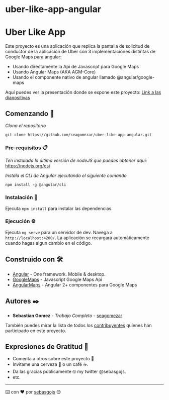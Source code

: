 # uber-like-app-angular
# Uber Like App

Este proyecto es una aplicación que replica la pantalla de solicitud de conductor de la aplicación de Uber con 3 implementaciones distintas de Google Maps para angular:

- Usando directamente la Api de Javascript para Google Maps
- Usando Angular Maps (AKA AGM-Core)
- Usando el componente nativo de angular llamado @angular/google-maps

Aquí puedes ver la presentación donde se expone este proyecto:
[Link a las diapositivas](https://docs.google.com/presentation/d/1OZoKo0sEhyZOarV82jQjPtcR41kAbdIj4GntNVUbvo0)

## Comenzando 🚀

_Clona el repositorio_

```
git clone https://github.com/seagomezar/uber-like-app-angular.git
```


### Pre-requisitos 📋

_Ten instalada la última versión de nodeJS que puedes obtener aquí:_ 
https://nodejs.org/es/

_Instala el CLI de Angular ejecutando el siguiente comando_ 

```
npm install -g @angular/cli
```

### Instalación 🔧

Ejecuta `npm install` para instalar las dependencias.

### Ejecución ⚙️
Ejecuta `ng serve` para un servidor de dev. Navega a `http://localhost:4200/`. La aplicación se recargará automáticamente cuando hagas algun cambio en el código.

## Construido con 🛠️

* [Angular](http://www.angular.io) - One framework. Mobile & desktop.
* [GoogleMaps](https://developers.google.com/maps/documentation/javascript/tutorial) - Javascript Google Maps Api
* [AngularMaps](https://angular-maps.com/) - Angular 2+ componentes para Google Maps

## Autores ✒️

* **Sebastian Gomez** - *Trabajo Completo* - [seagomezar](https://github.com/seagomezar)

También puedes mirar la lista de todos los [contribuyentes](https://github.com/your/project/contributors) quíenes han participado en este proyecto. 

## Expresiones de Gratitud 🎁

* Comenta a otros sobre este proyecto 📢
* Invitame una cerveza 🍺 o un café ☕. 
* Da las gracias públicamente 🤓 my twitter @sebasgojs.
* etc.
---

⌨️ con ❤️ por [sebasgojs](https://twitter.com/sebasgojs) 😊
